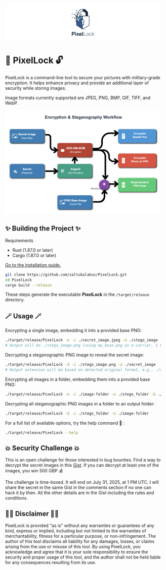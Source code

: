 ![PixelLock](https://github.com/saltukalakus/PixelLock/blob/main/PixelLock.png)

# 🔑 PixelLock 🔓

PixelLock is a command-line tool to secure your pictures with military-grade encryption. It helps enhance privacy and provide an additional layer of security while storing images. 

Image formats currently supported are JPEG, PNG, BMP, GIF, TIFF, and WebP. 

![Flow](https://github.com/saltukalakus/PixelLock/blob/main/Flow.png)


##  ✨ Building the Project ✨

Requirements
- Rust (1.87.0 or later)
- Cargo (1.87.0 or later)

[Go to the installation guide.](https://www.rust-lang.org/learn/get-started)

   ```bash
   git clone https://github.com/saltukalakus/PixelLock.git
   cd PixelLock
   cargo build --release
   ```

These steps generate the executable **PixelLock** in the `/target/release` directory.

## 🪄 Usage 🪄

Encrypting a single image, embedding it into a provided base PNG:
```bash
./target/release/PixelLock -e -i ./secret_image.jpeg -o ./stego_image -b ./my_base.png
# Output will be ./stego_image.png (using my_base.png as a carrier, 1 LSB)
```

Decrypting a steganographic PNG image to reveal the secret image:
```bash
./target/release/PixelLock -d -i ./stego_image.png -o ./secret_image
# Output extension will be based on detected original format, e.g., ./secret_image.jpeg
```

Encrypting all images in a folder, embedding them into a provided base PNG:
```bash
./target/release/PixelLock -e -i ./image-folder -o ./stego_folder -b ./my_base.png
```

Decrypting all steganographic PNG images in a folder to an output folder:
```bash
./target/release/PixelLock -d -i ./stego_folder -o ./image-folder
```

For a full list of available options, try the help command 📖 :

```bash
./target/release/PixelLock --help  
```

## 💥 Security Challenge 💥

This is an open challenge for those interested in bug bounties. Find a way to decrypt the secret images in this [Gist](https://gist.github.com/saltukalakus/3ed86910ea2eee6c6e72f8def4c6017c). If you can decrypt at least one of the images, you win 500 GBP 💰 

The challenge is time-boxed. It will end on July 31, 2025, at 1 PM UTC. I will share the secret in the same Gist in the comments section if no one can hack it by then. All the other details are in the Gist including the rules and conditions.

## 👩‍⚖️ Disclaimer 👨‍⚖️

PixelLock is provided "as is" without any warranties or guarantees of any kind, express or implied, including but not limited to the warranties of merchantability, fitness for a particular purpose, or non-infringement. The author of this tool disclaims all liability for any damages, losses, or claims arising from the use or misuse of this tool. By using PixelLock, you acknowledge and agree that it is your sole responsibility to ensure the security and proper usage of this tool, and the author shall not be held liable for any consequences resulting from its use.
